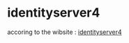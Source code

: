 # identityserver4

accoring to the wibsite : <a target="view_window" href="https://identityserver4.readthedocs.io">identityserver4</a>
